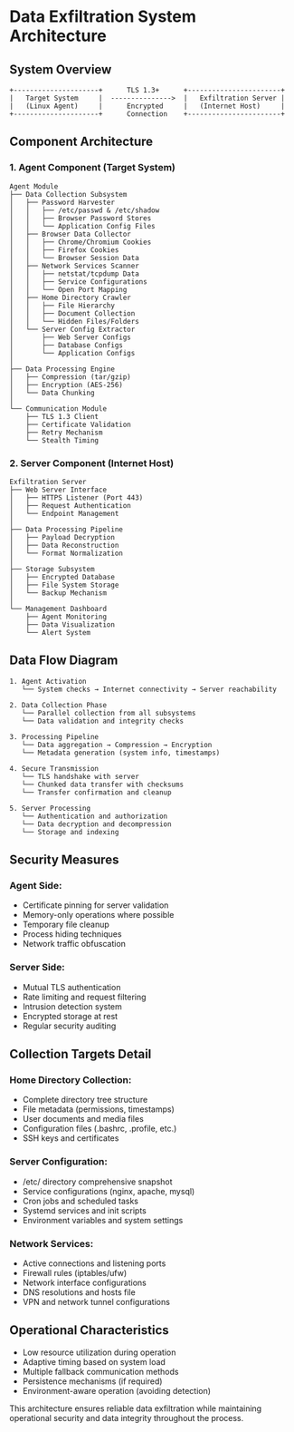 # Data Exfiltration System Architecture

## System Overview
```
+---------------------+      TLS 1.3+      +-----------------------+
|   Target System     |  --------------->  |   Exfiltration Server |
|   (Linux Agent)     |      Encrypted     |   (Internet Host)     |
+---------------------+      Connection    +-----------------------+
```

## Component Architecture

### 1. Agent Component (Target System)
```
Agent Module
├── Data Collection Subsystem
│   ├── Password Harvester
│   │   ├── /etc/passwd & /etc/shadow
│   │   ├── Browser Password Stores
│   │   └── Application Config Files
│   ├── Browser Data Collector
│   │   ├── Chrome/Chromium Cookies
│   │   ├── Firefox Cookies
│   │   └── Browser Session Data
│   ├── Network Services Scanner
│   │   ├── netstat/tcpdump Data
│   │   ├── Service Configurations
│   │   └── Open Port Mapping
│   ├── Home Directory Crawler
│   │   ├── File Hierarchy
│   │   ├── Document Collection
│   │   └── Hidden Files/Folders
│   └── Server Config Extractor
│       ├── Web Server Configs
│       ├── Database Configs
│       └── Application Configs
│
├── Data Processing Engine
│   ├── Compression (tar/gzip)
│   ├── Encryption (AES-256)
│   └── Data Chunking
│
└── Communication Module
    ├── TLS 1.3 Client
    ├── Certificate Validation
    ├── Retry Mechanism
    └── Stealth Timing
```

### 2. Server Component (Internet Host)
```
Exfiltration Server
├── Web Server Interface
│   ├── HTTPS Listener (Port 443)
│   ├── Request Authentication
│   └── Endpoint Management
│
├── Data Processing Pipeline
│   ├── Payload Decryption
│   ├── Data Reconstruction
│   └── Format Normalization
│
├── Storage Subsystem
│   ├── Encrypted Database
│   ├── File System Storage
│   └── Backup Mechanism
│
└── Management Dashboard
    ├── Agent Monitoring
    ├── Data Visualization
    └── Alert System
```

## Data Flow Diagram

```
1. Agent Activation
   └── System checks → Internet connectivity → Server reachability

2. Data Collection Phase
   └── Parallel collection from all subsystems
   └── Data validation and integrity checks

3. Processing Pipeline
   └── Data aggregation → Compression → Encryption
   └── Metadata generation (system info, timestamps)

4. Secure Transmission
   └── TLS handshake with server
   └── Chunked data transfer with checksums
   └── Transfer confirmation and cleanup

5. Server Processing
   └── Authentication and authorization
   └── Data decryption and decompression
   └── Storage and indexing
```

## Security Measures

### Agent Side:
- Certificate pinning for server validation
- Memory-only operations where possible
- Temporary file cleanup
- Process hiding techniques
- Network traffic obfuscation

### Server Side:
- Mutual TLS authentication
- Rate limiting and request filtering
- Intrusion detection system
- Encrypted storage at rest
- Regular security auditing

## Collection Targets Detail

### Home Directory Collection:
- Complete directory tree structure
- File metadata (permissions, timestamps)
- User documents and media files
- Configuration files (.bashrc, .profile, etc.)
- SSH keys and certificates

### Server Configuration:
- /etc/ directory comprehensive snapshot
- Service configurations (nginx, apache, mysql)
- Cron jobs and scheduled tasks
- Systemd services and init scripts
- Environment variables and system settings

### Network Services:
- Active connections and listening ports
- Firewall rules (iptables/ufw)
- Network interface configurations
- DNS resolutions and hosts file
- VPN and network tunnel configurations

## Operational Characteristics

- Low resource utilization during operation
- Adaptive timing based on system load
- Multiple fallback communication methods
- Persistence mechanisms (if required)
- Environment-aware operation (avoiding detection)

This architecture ensures reliable data exfiltration while maintaining operational security and data integrity throughout the process.
